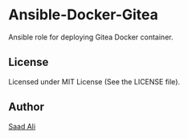 # **Ansible-Docker-Gitea**

Ansible role for deploying Gitea Docker container.
## **License**

Licensed under MIT License (See the LICENSE file).

## **Author**

[Saad Ali](https://github.com/nixknight)
